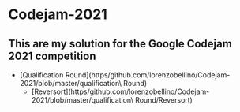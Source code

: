 # Codejam-2021
## This are my solution for the Google Codejam 2021 competition

* [Qualification Round](https/github.com/lorenzobellino/Codejam-2021/blob/master/qualification\ Round)
  + [Reversort](https/github.com/lorenzobellino/Codejam-2021/blob/master/qualification\ Round/Reversort)
